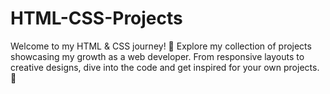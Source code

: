# HTML-CSS-Projects
Welcome to my HTML &amp; CSS journey! 🌟  Explore my collection of projects showcasing my growth as a web developer. From responsive layouts to creative designs, dive into the code and get inspired for your own projects. 🚀 
